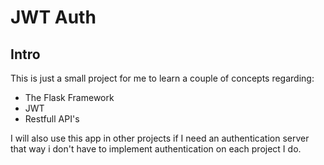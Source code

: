 # JWT Auth
## Intro
This is just a small project for me to learn a couple of concepts regarding:

* The Flask Framework
* JWT
* Restfull API's

I will also use this app in other projects if I need an authentication server that way i don't have to implement authentication on each project I do.

